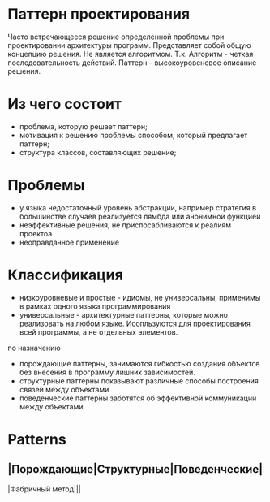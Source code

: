 # Паттерн проектирования 
Часто встречающееся решение определенной проблемы при проектировании архитектуры программ. Представляет собой общую концепцию решения. Не является алгоритмом. Т.к. Алгоритм - четкая последовательность действий. Паттерн - высокоуровеневое описание решения. 

# Из чего состоит
 - проблема, которую решает паттерн;
 - мотивация к решению проблемы способом, который предлагает паттерн;
 - структура классов, составляющих решение;

# Проблемы
 - у языка недостаточный уровень абстракции, например стратегия в большинстве случаев реализуется лямбда или анонимной функцией
 - неэффективные решения, не приспосабливаются  к реалиям проектоа
 - неоправданное применение

# Классификация
 - низкоуровневые и простые - идиомы, не универсальны, применимы в рамках одного языка программирования
 - универсальные - архитектурные паттерны, которые можно реализовать на любом языке. Исопльзуются для проектирования всей программы, а не отдельных элементов.

по назначению
 - порождающие паттерны, занимаются гибкостью создания объектов без внесения в программу лишних зависимостей.
 - структурные паттерны показывают различные способы построения связей между объектами
 - поведенческие паттерны заботятся об эффективной коммуникации между объектами.

# Patterns
|Порождающие|Структурные|Поведенческие|
---------------------------------------
|Фабричный метод|||
